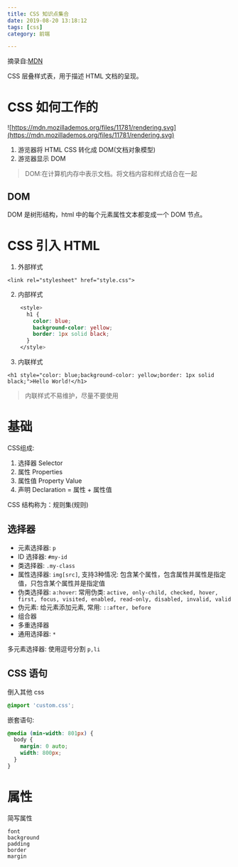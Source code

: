 ```yaml
---
title: CSS 知识点集合
date: 2019-08-20 13:18:12
tags: [css]
category: 前端

---
```


摘录自:[MDN](https://developer.mozilla.org/zh-CN/docs/Web/CSS)

CSS 层叠样式表，用于描述 HTML 文档的呈现。

# CSS 如何工作的 

![https://mdn.mozillademos.org/files/11781/rendering.svg](https://mdn.mozillademos.org/files/11781/rendering.svg)

1. 游览器将 HTML CSS 转化成 DOM(文档对象模型)
2. 游览器显示 DOM

>DOM:在计算机内存中表示文档。将文档内容和样式结合在一起

## DOM

DOM 是树形结构，html 中的每个元素属性文本都变成一个 DOM 节点。

# CSS 引入 HTML 

1. 外部样式

`<link rel="stylesheet" href="style.css">`

2. 内部样式

```css
    <style>
      h1 {
        color: blue;
        background-color: yellow;
        border: 1px solid black;
      }
    </style>
```

3. 内联样式

`<h1 style="color: blue;background-color: yellow;border: 1px solid black;">Hello World!</h1>`

>内联样式不易维护，尽量不要使用

# 基础

CSS组成: 

1. 选择器 Selector
2. 属性 Properties
3. 属性值 Property Value
4. 声明 Declaration = 属性 + 属性值

CSS 结构称为：规则集(规则)

## 选择器

- 元素选择器: `p`
- ID 选择器: `#my-id`
- 类选择器: `.my-class`
- 属性选择器: `img[src]`, 支持3种情况: 包含某个属性，包含属性并属性是指定值，只包含某个属性并是指定值
- 伪类选择器: `a:hover`: 常用伪类: `active, only-child, checked, hover, first, focus, visited, enabled, read-only, disabled, invalid, valid`
- 伪元素: 给元素添加元素, 常用: `::after, before`
- 组合器
- 多重选择器
- 通用选择器: `*`

多元素选择器: 使用逗号分割 `p,li`

## CSS 语句

倒入其他 css

```css
@import 'custom.css';
```

嵌套语句:

```css
@media (min-width: 801px) {
  body {
    margin: 0 auto;
    width: 800px;
  }
}
```

# 属性

简写属性

```
font
background
padding
border
margin
```
